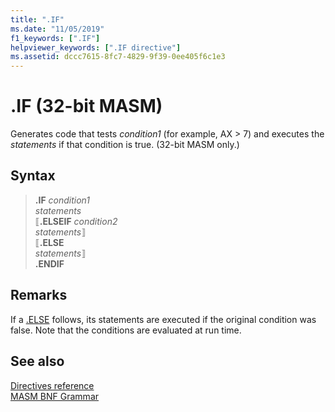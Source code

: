 ```yaml
---
title: ".IF"
ms.date: "11/05/2019"
f1_keywords: [".IF"]
helpviewer_keywords: [".IF directive"]
ms.assetid: dccc7615-8fc7-4829-9f39-0ee405f6c1e3
---
```

# .IF (32-bit MASM)

Generates code that tests *condition1* (for example, AX > 7) and executes the *statements* if that condition is true. (32-bit MASM only.)

## Syntax

> **.IF** *condition1*\
> *statements*\
> ⟦**.ELSEIF** *condition2*\
> *statements*⟧\
> ⟦**.ELSE**\
> *statements*⟧\
> **.ENDIF**

## Remarks

If a [.ELSE](../../assembler/masm/dot-else.md) follows, its statements are executed if the original condition was false. Note that the conditions are evaluated at run time.

## See also

[Directives reference](directives-reference.md)<br/>
[MASM BNF Grammar](masm-bnf-grammar.md)
